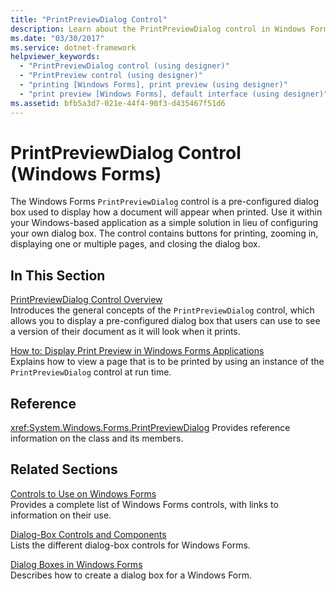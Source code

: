 ```yaml
---
title: "PrintPreviewDialog Control"
description: Learn about the PrintPreviewDialog control in Windows Forms, which is a pre-configured dialog box used to display how a document will appear when printed.
ms.date: "03/30/2017"
ms.service: dotnet-framework
helpviewer_keywords: 
  - "PrintPreviewDialog control (using designer)"
  - "PrintPreview control (using designer)"
  - "printing [Windows Forms], print preview (using designer)"
  - "print preview [Windows Forms], default interface (using designer)"
ms.assetid: bfb5a3d7-021e-44f4-90f3-d435467f51d6
---
```

# PrintPreviewDialog Control (Windows Forms)

The Windows Forms `PrintPreviewDialog` control is a pre-configured dialog box used to display how a document will appear when printed. Use it within your Windows-based application as a simple solution in lieu of configuring your own dialog box. The control contains buttons for printing, zooming in, displaying one or multiple pages, and closing the dialog box.

## In This Section

[PrintPreviewDialog Control Overview](printpreviewdialog-control-overview-windows-forms.md)\
Introduces the general concepts of the `PrintPreviewDialog` control, which allows you to display a pre-configured dialog box that users can use to see a version of their document as it will look when it prints.

[How to: Display Print Preview in Windows Forms Applications](how-to-display-print-preview-in-windows-forms-applications.md)\
Explains how to view a page that is to be printed by using an instance of the `PrintPreviewDialog` control at run time.

## Reference

<xref:System.Windows.Forms.PrintPreviewDialog>
Provides reference information on the class and its members.

## Related Sections

[Controls to Use on Windows Forms](controls-to-use-on-windows-forms.md)\
Provides a complete list of Windows Forms controls, with links to information on their use.

[Dialog-Box Controls and Components](dialog-box-controls-and-components-windows-forms.md)\
Lists the different dialog-box controls for Windows Forms.

[Dialog Boxes in Windows Forms](../dialog-boxes-in-windows-forms.md)\
Describes how to create a dialog box for a Windows Form.
